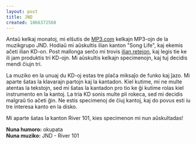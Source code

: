 ```yaml
---
layout: post
title: JND
created: 1066372560
---
```

Antaŭ kelkaj monatoj, mi elŝutis de [MP3.com](http://www.mp3.com/) kelkajn MP3-ojn de la muzikgrupo JND.  Hodiaŭ mi aŭskultis ilian kanton "Song Life", kaj ekemis aĉeti ilian KD-on.  Post mallonga serĉo mi trovis [ilian retejon](http://www.jndlive.com/), kaj legis tie ke ili jam produktis tri KD-ojn.  Mi aŭskultis kelkajn specimenojn, kaj tuj decidis mendi ĉiujn tri.

La muziko en la unuaj du KD-oj estas tre plaĉa miksaĵo de funko kaj ĵazo.  Mi aparte ŝatas la klavarajn partojn kaj la kantadon.  Kiel kutime, mi ne multe atentas la tekstojn, sed mi ŝatas la kantadon pro tio ke ĝi kutime rolas kiel instrumento en la kantoj.  La tria KD sonis multe pli rokeca, sed mi decidis malgraŭ tio aĉeti ĝin.  Ne estis specimenoj de ĉiuj kantoj, kaj do povus esti iu tre interesa kanto en la disko.

Mi aparte ŝatas la kanton River 101, kies specimenon mi nun aŭskultadas!

**Nuna humoro:** okupata  
**Nuna muziko:** JND - River 101
